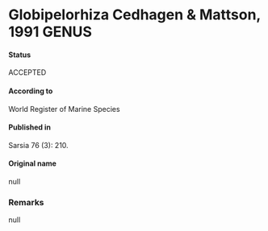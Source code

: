 Globipelorhiza Cedhagen & Mattson, 1991 GENUS
=======

#### Status
ACCEPTED

#### According to
World Register of Marine Species

#### Published in
Sarsia 76 (3): 210.

#### Original name
null

### Remarks
null